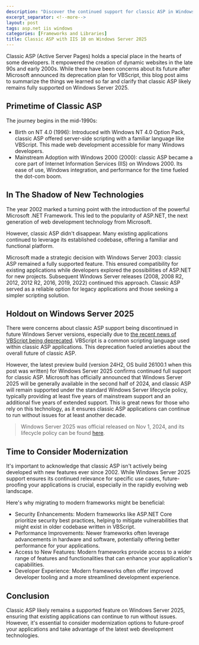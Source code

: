 ```yaml
---
description: "Discover the continued support for classic ASP in Windows Server 2025 despite VBScript deprecation concerns, and learn why modernization should still be considered for long-term application sustainability and security."
excerpt_separator: <!--more-->
layout: post
tags: asp.net iis windows
categories: [Frameworks and Libraries]
title: Classic ASP with IIS 10 on Windows Server 2025
---
```

Classic ASP (Active Server Pages) holds a special place in the hearts of some developers. It empowered the creation of dynamic websites in the late 90s and early 2000s.  While there have been concerns about its future after Microsoft announced its deprecation plan for VBScript, this blog post aims to summarize the things we learned so far and clarify that classic ASP likely remains fully supported on Windows Server 2025.
<!--more-->

## Primetime of Classic ASP

The journey begins in the mid-1990s:

* Birth on NT 4.0 (1996): Introduced with Windows NT 4.0 Option Pack, classic ASP offered server-side scripting with a familiar language like VBScript. This made web development accessible for many Windows developers.
* Mainstream Adoption with Windows 2000 (2000): classic ASP became a core part of Internet Information Services (IIS) on Windows 2000. Its ease of use, Windows integration, and performance for the time fueled the dot-com boom.

## In The Shadow of New Technologies

The year 2002 marked a turning point with the introduction of the powerful Microsoft .NET Framework. This led to the popularity of ASP.NET, the next generation of web development technology from Microsoft.

However, classic ASP didn't disappear. Many existing applications continued to leverage its established codebase, offering a familiar and functional platform.

Microsoft made a strategic decision with Windows Server 2003: classic ASP remained a fully supported feature. This ensured compatibility for existing applications while developers explored the possibilities of ASP.NET for new projects. Subsequent Windows Server releases (2008, 2008 R2, 2012, 2012 R2, 2016, 2019, 2022) continued this approach. Classic ASP served as a reliable option for legacy applications and those seeking a simpler scripting solution.

## Holdout on Windows Server 2025

There were concerns about classic ASP support being discontinued in future Windows Server versions, especially due to [the recent news of VBScript being deprecated](https://techcommunity.microsoft.com/t5/windows-it-pro-blog/vbscript-deprecation-timelines-and-next-steps/ba-p/4148301). VBScript is a common scripting language used within classic ASP applications. This deprecation fueled anxieties about the overall future of classic ASP.

However, the latest preview build (version 24H2, OS build 26100.1 when this post was written) for Windows Server 2025 confirms continued full support for classic ASP. Microsoft has officially announced that Windows Server 2025 will be generally available in the second half of 2024, and classic ASP will remain supported under the standard Windows Server lifecycle policy, typically providing at least five years of mainstream support and an additional five years of extended support. This is great news for those who rely on this technology, as it ensures classic ASP applications can continue to run without issues for at least another decade.

> Windows Server 2025 was official released on Nov 1, 2024, and its lifecycle policy can be found [here](https://learn.microsoft.com/lifecycle/products/windows-server-2025).

## Time to Consider Modernization

It's important to acknowledge that classic ASP isn't actively being developed with new features ever since 2002. While Windows Server 2025 support ensures its continued relevance for specific use cases, future-proofing your applications is crucial, especially in the rapidly evolving web landscape.

Here's why migrating to modern frameworks might be beneficial:

* Security Enhancements: Modern frameworks like ASP.NET Core prioritize security best practices, helping to mitigate vulnerabilities that might exist in older codebase written in VBScript.
* Performance Improvements: Newer frameworks often leverage advancements in hardware and software, potentially offering better performance for your applications.
* Access to New Features: Modern frameworks provide access to a wider range of features and functionalities that can enhance your application's capabilities.
* Developer Experience: Modern frameworks often offer improved developer tooling and a more streamlined development experience.

## Conclusion

Classic ASP likely remains a supported feature on Windows Server 2025, ensuring that existing applications can continue to run without issues. However, it's essential to consider modernization options to future-proof your applications and take advantage of the latest web development technologies.
